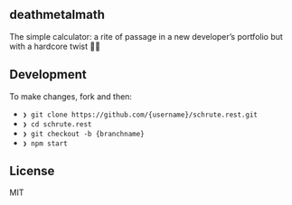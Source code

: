 ## deathmetalmath

The simple calculator: a rite of passage in a new developer’s portfolio but with a hardcore twist 🎸🤘

## Development

To make changes, fork and then:

- `❯ git clone https://github.com/{username}/schrute.rest.git`
- `❯ cd schrute.rest`
- `❯ git checkout -b {branchname}`
- `❯ npm start`

## License

MIT
